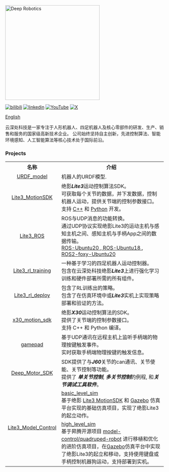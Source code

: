 ﻿<img src="https://www.deeprobotics.cn/public/static/robot/images/logo_.png" alt="Deep Robotics" width="300">

[![bilibili](https://img.shields.io/badge/bilibili-f87598?style=flat&logo=bilibili&logoColor=white&labelColor=f87598&color=f87598)](https://space.bilibili.com/22477177)
[![linkedin](https://img.shields.io/badge/Linkedin-1465bd?style=flat&logoColor=white&labelColor=1465bd&color=1465bd)](https://cn.linkedin.com/company/deep-robotics)
[![YouTube](https://img.shields.io/badge/YouTube-%23ff1a47?style=flat&logo=Youtube&labelColor=%23ff1a47)](https://www.youtube.com/@deeprobotics8601)
[![X](https://img.shields.io/badge/Twitter-black?style=flat&logo=X&labelColor=black)](https://x.com/DeepRobotics_CN)

[English](./README.md)

云深处科技是一家专注于人形机器人、四足机器人及核心零部件的研发、生产、销售和服务的国家级高新技术企业。
公司始终坚持自主创新，先进控制算法、智能环境感知、人工智能算法等核心技术处于国际前沿。
	
### Projects

<table style="width: 100%; table-layout: fixed; border-collapse: collapse;">
  <tr>
    <th> 名称 </th>
    <th> 介绍 </th>
  </tr>

  <tr>
    <td align="center"><a href="https://github.com/DeepRoboticsLab/URDF_model"> URDF_model </a></td>
    <td> 机器人的URDF模型.
    </td>
  </tr>

  <tr>
    <td align="center"><a href="https://github.com/DeepRoboticsLab/Lite3_MotionSDK"> Lite3_MotionSDK </a></td>
    <td> 绝影<b><i>Lite3</b></i>运动控制算法SDK。
    <br> 可获取每个关节的数据，并下发数据，控制机器人运动，提供关节端的控制参数接口。
    <br> 支持 <a href="https://github.com/DeepRoboticsLab/Lite3_MotionSDK">C++</a> 和 <a href="https://github.com/DeepRoboticsLab/Lite3_MotionSDK/tree/add_python">Python</a> 开发。
    </td>
  </tr>

  <tr>
    <td align="center"><a href="https://github.com/DeepRoboticsLab/Lite3_ROS"> Lite3_ROS </a></td>
    <td> ROS与UDP消息的功能转换。
    <br> 通过UDP协议实现绝影Lite3的运动主机与感知主机之间、感知主机与手柄App之间的数据传输。
    <br> <a href="https://github.com/DeepRoboticsLab/Lite3_ROS"> ROS-Ubuntu20 </a>,<a href="https://github.com/DeepRoboticsLab/Lite3_ROS/tree/ubuntu18"> ROS-Ubuntu18 </a>,<a href="https://github.com/DeepRoboticsLab/Lite3_ROS/tree/ros2-foxy"> ROS2-foxy-Ubuntu20 </a>
    </td>
  </tr>

  <tr>
    <td align="center"><a href="https://github.com/DeepRoboticsLab/Lite3_rl_training"> Lite3_rl_training </a></td>
    <td> 一种基于学习的四足机器人运动控制器。 
    <br> 包含在云深处科技绝影<b><i>Lite3</b></i>上进行强化学习训练和硬件部署所需的所有组件。
    </td>
  </tr>
  
  <tr>
    <td align="center"><a href="https://github.com/DeepRoboticsLab/Lite3_rl_deploy"> Lite3_rl_deploy </a></td>
    <td> 包含了RL训练出的策略。
    <br> 包含了在仿真环境中或<b><i>Lite3</b></i>实机上实现策略部署和验证的方法。
    </td>
  </tr>
  
  <tr>
    <td align="center"><a href="https://github.com/DeepRoboticsLab/x30_motion_sdk"> x30_motion_sdk </a></td>
    <td> 绝影<b><i>X30</b></i>运动控制算法的SDK。 
    <br> 提供了关节端的控制参数接口。
    <br> 支持 C++ 和 Python 编译。
    </td>
  </tr>
  
  <tr>
    <td align="center"><a href="https://github.com/DeepRoboticsLab/gamepad"> gamepad </a></td>
    <td> 基于UDP通讯在远程主机上监听手柄端的物理按键触发事件。
    <br> 实时获取手柄端物理按键的触发信息。
    </td>
  </tr>

  <tr>
    <td align="center"><a href="https://github.com/DeepRoboticsLab/Deep_Motor_SDK"> Deep_Motor_SDK </a></td>
    <td> SDK提供了与<b><i>J60</b></i>关节的can通讯、关节使能、关节控制等功能。 
    <br> 提供了 <b><i>单关节控制</b></i>, <b><i>多关节控制</b></i>的例程, 和<b><i>关节调试工具软件</b></i>。
    </td>
  </tr>

  <tr>
    <td rowspan="2" align="center"><a href="https://github.com/DeepRoboticsLab/Lite3_Model_Control"> Lite3_Model_Control </a></td>
    <td><a href="https://github.com/DeepRoboticsLab/Lite3_Model_Control/tree/main/basic_level_sim"> basic_level_sim </a>
    <br> 基于绝影 <a href="https://github.com/DeepRoboticsLab/Lite3_MotionSDK">Lite3 MotionSDK</a> 和 <a href="https://gazebosim.org/">Gazebo</a> 仿真平台实现的基础仿真项目，实现了绝影Lite3的起立动作。</td>
  </tr>
    <td><a href="https://github.com/DeepRoboticsLab/Lite3_Model_Control/tree/main/high_level_sim"> high_level_sim </a>
    <br> 基于昇腾开源项目 <a href="https://gitee.com/HUAWEI-ASCEND/quadruped-robot/tree/master/model-control">model-control/quadruped-robot</a> 进行移植和优化的进阶仿真项目，在<a href="https://gazebosim.org/">Gazebo</a>仿真平台中实现了绝影Lite3的起立和移动，支持使用键盘或手柄控制机器狗运动，支持部署到实机。</td>

</table>
